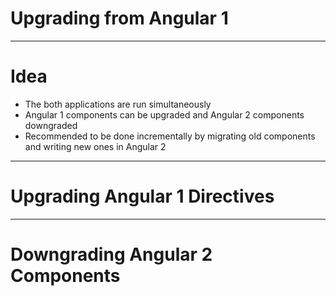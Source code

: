 # Upgrading from Angular 1
---
# Idea
- The both applications are run simultaneously
- Angular 1 components can be upgraded and Angular 2 components downgraded
- Recommended to be done incrementally by migrating old components and writing new ones in Angular 2
---
# Upgrading Angular 1 Directives
---
# Downgrading Angular 2 Components
